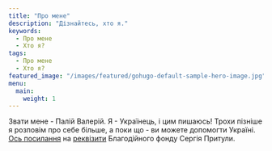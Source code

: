 ```yaml
---
title: "Про мене"
description: "Дізнайтесь, хто я."
keywords:
  - Про мене
  - Хто я?
tags:
  - Про мене
  - Хто я?
featured_image: "/images/featured/gohugo-default-sample-hero-image.jpg"
menu:
  main:
    weight: 1
---
```


Звати мене - Палій Валерій. Я - Українець, і цим пишаюсь! Трохи пізніше я розповім про себе більше, а поки що - ви можете допомогти Україні. [Ось посилання](https://prytulafoundation.org/uk/home/support_page) на [реквізити](https://prytulafoundation.org/uk/home/support_page) Благодійного фонду Сергія Притули.
